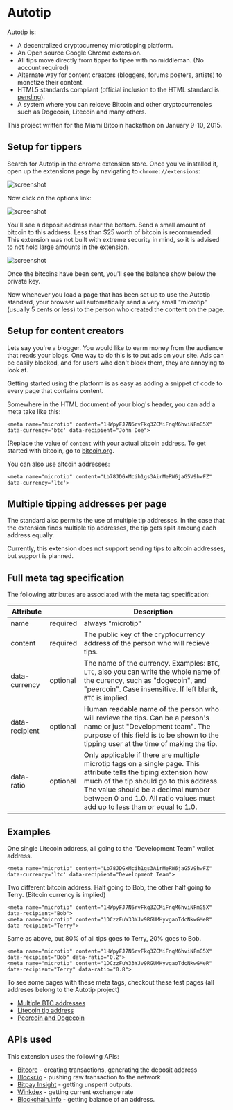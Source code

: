 # Autotip

Autotip is:

* A decentralized cryptocurrency microtipping platform.
* An Open source Google Chrome extension.
* All tips move directly from tipper to tipee with no middleman. (No account required)
* Alternate way for content creators (bloggers, forums posters, artists) to monetize their content.
* HTML5 standards compliant (official inclusion to the HTML standard is [pending](https://github.com/priestc/Autotip/issues/1)).
* A system where you can reiceve Bitcoin and other cryptocurrencies such as Dogecoin, Litecoin and many others.

This project written for the Miami Bitcoin hackathon on January 9-10, 2015.

## Setup for tippers

Search for Autotip in the chrome extension store. Once you've installed it, open up the
extensions page by navigating to `chrome://extensions`:

![screenshot](http://i.imgur.com/8IkKdBK.png?1)

Now click on the options link:

![screenshot](http://i.imgur.com/gximsVJ.png?1)

You'll see a deposit address near the bottom. Send a small amount of bitcoin to this
address. Less than $25 worth of bitcoin is recommended. This extension was not built with
extreme security in mind, so it is advised to not hold large amounts in the extension.

![screenshot](http://i.imgur.com/8ZOpWOk.png)

Once the bitcoins have been sent, you'll see the balance show below the private key.

Now whenever you load a page that has been set up to use the Autotip standard,
your browser will automatically send a very small "microtip" (usually 5 cents or less)
to the person who created the content on the page.

## Setup for content creators

Lets say you're a blogger. You would like to earm money from the audience that reads your blogs.
One way to do this is to put ads on your site. Ads can be easily blocked, and for users
who don't block them, they are annoying to look at.

Getting started using the platform is as easy as adding a snippet of code to every
page that contains content.

Somewhere in the HTML document of your blog's header, you can add a meta take like this:

    <meta name="microtip" content="1HWpyFJ7N6rvFkq3ZCMiFnqM6hviNFmG5X" data-currency='btc' data-recipient="John Doe">

(Replace the value of `content` with your actual bitcoin address. To get started with bitcoin, go to [bitcoin.org](https://bitcoin.org/en/).

You can also use altcoin addresses:

    <meta name="microtip" content="Lb78JDGxMcih1gs3AirMeRW6jaG5V9hwFZ" data-currency='ltc'>

## Multiple tipping addresses per page

The standard also permits the use of multiple tip addresses. In the case that the extension finds
multiple tip addresses, the tip gets split amoung each address equally.

Currently, this extension does not support sending tips to altcoin addresses, but support is planned.

## Full meta tag specification

The following attributes are associated with the meta tag specification:

| Attribute      |          | Description |
|----------------|----------|-------------|
| name           | required | always "microtip"
| content        | required | The public key of the cryptocurrency address of the person who will recieve tips.
| data-currency  | optional | The name of the currency. Examples: `BTC`, `LTC`, also you can write the whole name of the curency, such as "dogecoin", and "peercoin". Case insensitive. If left blank, `BTC` is implied.
| data-recipient | optional | Human readable name of the person who will revieve the tips. Can be a person's name or just "Development team". The purpose of this field is to be shown to the tipping user at the time of making the tip.
| data-ratio   |  optional | Only applicable if there are multiple microtip tags on a single page. This attribute tells the tiping extension how much of the tip should go to this address. The value should be a decimal number between 0 and 1.0. All ratio values must add up to less than or equal to 1.0.

## Examples

One single Litecoin address, all going to the "Development Team" wallet address.

    <meta name="microtip" content="Lb78JDGxMcih1gs3AirMeRW6jaG5V9hwFZ" data-currency='ltc' data-recipient="Development Team">

Two different bitcoin address. Half going to Bob, the other half going to Terry. (Bitcoin currency is implied)

    <meta name="microtip" content="1HWpyFJ7N6rvFkq3ZCMiFnqM6hviNFmG5X" data-recipient="Bob">
    <meta name="microtip" content="1DCzzFuW33YJv9RGUMHyvgaoTdcNkwGMeR" data-recipient="Terry">

Same as above, but 80% of all tips goes to Terry, 20% goes to Bob.

    <meta name="microtip" content="1HWpyFJ7N6rvFkq3ZCMiFnqM6hviNFmG5X" data-recipient="Bob" data-ratio="0.2">
    <meta name="microtip" content="1DCzzFuW33YJv9RGUMHyvgaoTdcNkwGMeR" data-recipient="Terry" data-ratio="0.8">

To see some pages with these meta tags, checkout these test pages (all addreses belong to the Autotip project)

* [Multiple BTC addresses](http://priestc.github.io/Autotip/test_double.html)
* [Litecoin tip address](http://priestc.github.io/Autotip/test_altcoin.html)
* [Peercoin and Dogecoin](http://priestc.github.io/Autotip/test_peercoin_dogecoin.html)


## APIs used

This extension uses the following APIs:

* [Bitcore](http://bitcore.io) - creating transactions, generating the deposit address
* [Blockr.io](http://blockr.io) - pushing raw transaction to the network
* [Bitpay Insight](https://insight.bitpay.com/) - getting unspent outputs.
* [Winkdex](https://winkdex.com) - getting current exchange rate
* [Blockchain.info](http://blockchain.info) - getting balance of an address.
